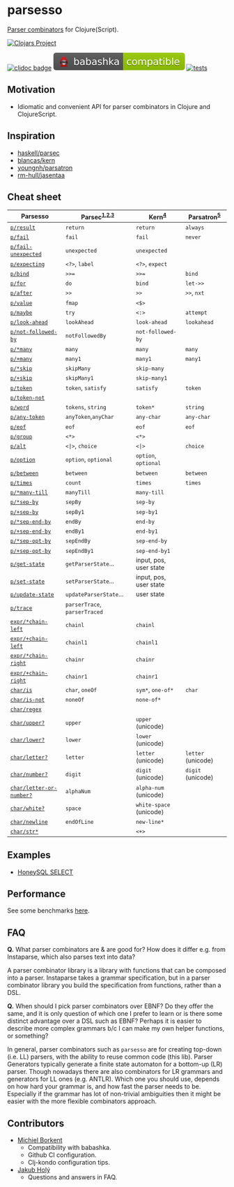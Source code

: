 # parsesso

[Parser combinators](https://en.wikipedia.org/wiki/Parser_combinator) for
Clojure(Script).

[![Clojars Project](https://img.shields.io/clojars/v/com.github.strojure/parsesso.svg)](https://clojars.org/com.github.strojure/parsesso)

[![cljdoc badge](https://cljdoc.org/badge/com.github.strojure/parsesso)](https://cljdoc.org/d/com.github.strojure/parsesso)
[![bb compatible](https://raw.githubusercontent.com/babashka/babashka/master/logo/badge.svg)](https://babashka.org)
[![tests](https://github.com/strojure/parsesso/actions/workflows/tests.yml/badge.svg)](https://github.com/strojure/parsesso/actions/workflows/tests.yml)

## Motivation

* Idiomatic and convenient API for parser combinators in Clojure and
  ClojureScript.

## Inspiration

* [haskell/parsec](https://github.com/haskell/parsec)
* [blancas/kern](https://github.com/blancas/kern)
* [youngnh/parsatron](https://github.com/youngnh/parsatron)
* [rm-hull/jasentaa](https://github.com/rm-hull/jasentaa)

## Cheat sheet

| Parsesso                              | Parsec<sup>[1],[2],[3]</sup>    | Kern<sup>[4]</sup>      | Parsatron<sup>[5]</sup> |
|---------------------------------------|---------------------------------|-------------------------|-------------------------|
| <code>[p/result]</code>               | `return`                        | `return`                | `always`                |
| <code>[p/fail]</code>                 | `fail`                          | `fail`                  | `never`                 |
| <code>[p/fail-unexpected]</code>      | `unexpected`                    | `unexpected`            |                         |
| <code>[p/expecting]</code>            | `<?>`, `label`                  | `<?>`, `expect`         |                         |
| <code>[p/bind]</code>                 | `>>=`                           | `>>=`                   | `bind`                  |
| <code>[p/for]</code>                  | `do`                            | `bind`                  | `let->>`                |
| <code>[p/after]</code>                | `>>`                            | `>>`                    | `>>`, `nxt`             |
| <code>[p/value]</code>                | `fmap`                          | `<$>`                   |                         |
| <code>[p/maybe]</code>                | `try`                           | `<:>`                   | `attempt`               |
| <code>[p/look-ahead]</code>           | `lookAhead`                     | `look-ahead`            | `lookahead`             |
| <code>[p/not-followed-by]</code>      | `notFollowedBy`                 | `not-followed-by`       |                         |
| <code>[p/*many]</code>                | `many`                          | `many`                  | `many`                  |
| <code>[p/+many]</code>                | `many1`                         | `many1`                 | `many1`                 |
| <code>[p/*skip]</code>                | `skipMany`                      | `skip-many`             |                         |
| <code>[p/+skip]</code>                | `skipMany1`                     | `skip-many1`            |                         |
| <code>[p/token]</code>                | `token`, `satisfy`              | `satisfy`               | `token`                 |
| <code>[p/token-not]</code>            |                                 |                         |                         |
| <code>[p/word]</code>                 | `tokens`, `string`              | `token*`                | `string`                |
| <code>[p/any-token]</code>            | `anyToken`,`anyChar`            | `any-char`              | `any-char`              |
| <code>[p/eof]</code>                  | `eof`                           | `eof`                   | `eof`                   |
| <code>[p/group]</code>                | `<*>`                           | `<*>`                   |                         |
| <code>[p/alt]</code>                  | <code><&#124;></code>, `choice` | <code><&#124;></code>   | `choice`                |
| <code>[p/option]</code>               | `option`, `optional`            | `option`, `optional`    |                         |
| <code>[p/between]</code>              | `between`                       | `between`               | `between`               |
| <code>[p/times]</code>                | `count`                         | `times`                 | `times`                 |
| <code>[p/*many-till]</code>           | `manyTill`                      | `many-till`             |                         |
| <code>[p/*sep-by]</code>              | `sepBy`                         | `sep-by`                |                         |
| <code>[p/+sep-by]</code>              | `sepBy1`                        | `sep-by1`               |                         |
| <code>[p/*sep-end-by]</code>          | `endBy`                         | `end-by`                |                         |
| <code>[p/+sep-end-by]</code>          | `endBy1`                        | `end-by1`               |                         |
| <code>[p/*sep-opt-by]</code>          | `sepEndBy`                      | `sep-end-by`            |                         |
| <code>[p/+sep-opt-by]</code>          | `sepEndBy1`                     | `sep-end-by1`           |                         |
| <code>[p/get-state]</code>            | `getParserState`...             | input, pos, user state  |                         |
| <code>[p/set-state]</code>            | `setParserState`...             | input, pos, user state  |                         |
| <code>[p/update-state]</code>         | `updateParserState`...          | user state              |                         |
| <code>[p/trace]</code>                | `parserTrace`, `parserTraced`   |                         |                         |
| <code>[expr/*chain-left]</code>       | `chainl`                        | `chainl`                |                         |
| <code>[expr/+chain-left]</code>       | `chainl1`                       | `chainl1`               |                         |
| <code>[expr/*chain-right]</code>      | `chainr`                        | `chainr`                |                         |
| <code>[expr/+chain-right]</code>      | `chainr1`                       | `chainr1`               |                         |
| <code>[char/is]</code>                | `char`, `oneOf`                 | `sym*`, `one-of*`       | `char`                  |
| <code>[char/is-not]</code>            | `noneOf`                        | `none-of*`              |                         |
| <code>[char/regex]</code>             |                                 |                         |                         |
| <code>[char/upper?]</code>            | `upper`                         | `upper` (unicode)       |                         |
| <code>[char/lower?]</code>            | `lower`                         | `lower` (unicode)       |                         |
| <code>[char/letter?]</code>           | `letter`                        | `letter` (unicode)      | `letter` (unicode)      |
| <code>[char/number?]</code>           | `digit`                         | `digit` (unicode)       | `digit` (unicode)       |
| <code>[char/letter-or-number?]</code> | `alphaNum`                      | `alpha-num` (unicode)   |                         |
| <code>[char/white?]</code>            | `space`                         | `white-space` (unicode) |                         |
| <code>[char/newline]</code>           | `endOfLine`                     | `new-line*`             |                         |
| <code>[char/str*]</code>              |                                 | `<+>`                   |                         |

[1]: https://github.com/haskell/parsec/blob/master/src/Text/Parsec/Prim.hs

[2]: https://github.com/haskell/parsec/blob/master/src/Text/Parsec/Combinator.hs

[3]: https://github.com/haskell/parsec/blob/master/src/Text/Parsec/Char.hs

[4]: https://github.com/blancas/kern/blob/master/src/main/clojure/blancas/kern/core.clj

[5]: https://github.com/youngnh/parsatron/blob/master/src/clj/the/parsatron.clj

[p/result]: https://cljdoc.org/d/com.github.strojure/parsesso/CURRENT/api/strojure.parsesso.parser#result

[p/fail]: https://cljdoc.org/d/com.github.strojure/parsesso/CURRENT/api/strojure.parsesso.parser#fail

[p/fail-unexpected]: https://cljdoc.org/d/com.github.strojure/parsesso/CURRENT/api/strojure.parsesso.parser#fail-unexpected

[p/expecting]: https://cljdoc.org/d/com.github.strojure/parsesso/CURRENT/api/strojure.parsesso.parser#expecting

[p/bind]: https://cljdoc.org/d/com.github.strojure/parsesso/CURRENT/api/strojure.parsesso.parser#bind

[p/for]: https://cljdoc.org/d/com.github.strojure/parsesso/CURRENT/api/strojure.parsesso.parser#for

[p/after]: https://cljdoc.org/d/com.github.strojure/parsesso/CURRENT/api/strojure.parsesso.parser#after

[p/value]: https://cljdoc.org/d/com.github.strojure/parsesso/CURRENT/api/strojure.parsesso.parser#value

[p/maybe]: https://cljdoc.org/d/com.github.strojure/parsesso/CURRENT/api/strojure.parsesso.parser#maybe

[p/look-ahead]: https://cljdoc.org/d/com.github.strojure/parsesso/CURRENT/api/strojure.parsesso.parser#look-ahead

[p/not-followed-by]: https://cljdoc.org/d/com.github.strojure/parsesso/CURRENT/api/strojure.parsesso.parser#not-followed-by

[p/*many]: https://cljdoc.org/d/com.github.strojure/parsesso/CURRENT/api/strojure.parsesso.parser#*many

[p/+many]: https://cljdoc.org/d/com.github.strojure/parsesso/CURRENT/api/strojure.parsesso.parser#+many

[p/*skip]: https://cljdoc.org/d/com.github.strojure/parsesso/CURRENT/api/strojure.parsesso.parser#*skip

[p/+skip]: https://cljdoc.org/d/com.github.strojure/parsesso/CURRENT/api/strojure.parsesso.parser#+skip

[p/token]: https://cljdoc.org/d/com.github.strojure/parsesso/CURRENT/api/strojure.parsesso.parser#token

[p/token-not]: https://cljdoc.org/d/com.github.strojure/parsesso/CURRENT/api/strojure.parsesso.parser#token-not

[p/word]: https://cljdoc.org/d/com.github.strojure/parsesso/CURRENT/api/strojure.parsesso.parser#word

[p/any-token]: https://cljdoc.org/d/com.github.strojure/parsesso/CURRENT/api/strojure.parsesso.parser#any-token

[p/eof]: https://cljdoc.org/d/com.github.strojure/parsesso/CURRENT/api/strojure.parsesso.parser#eof

[p/group]: https://cljdoc.org/d/com.github.strojure/parsesso/CURRENT/api/strojure.parsesso.parser#group

[p/alt]: https://cljdoc.org/d/com.github.strojure/parsesso/CURRENT/api/strojure.parsesso.parser#alt

[p/option]: https://cljdoc.org/d/com.github.strojure/parsesso/CURRENT/api/strojure.parsesso.parser#option

[p/between]: https://cljdoc.org/d/com.github.strojure/parsesso/CURRENT/api/strojure.parsesso.parser#between

[p/times]: https://cljdoc.org/d/com.github.strojure/parsesso/CURRENT/api/strojure.parsesso.parser#times

[p/*many-till]: https://cljdoc.org/d/com.github.strojure/parsesso/CURRENT/api/strojure.parsesso.parser#*many-till

[p/*sep-by]: https://cljdoc.org/d/com.github.strojure/parsesso/CURRENT/api/strojure.parsesso.parser#*sep-by

[p/+sep-by]: https://cljdoc.org/d/com.github.strojure/parsesso/CURRENT/api/strojure.parsesso.parser#+sep-by

[p/*sep-end-by]: https://cljdoc.org/d/com.github.strojure/parsesso/CURRENT/api/strojure.parsesso.parser#*sep-end-by

[p/+sep-end-by]: https://cljdoc.org/d/com.github.strojure/parsesso/CURRENT/api/strojure.parsesso.parser#+sep-end-by

[p/*sep-opt-by]: https://cljdoc.org/d/com.github.strojure/parsesso/CURRENT/api/strojure.parsesso.parser#*sep-opt-by

[p/+sep-opt-by]: https://cljdoc.org/d/com.github.strojure/parsesso/CURRENT/api/strojure.parsesso.parser#+sep-opt-by

[p/get-state]: https://cljdoc.org/d/com.github.strojure/parsesso/CURRENT/api/strojure.parsesso.parser#get-state

[p/set-state]: https://cljdoc.org/d/com.github.strojure/parsesso/CURRENT/api/strojure.parsesso.parser#set-state

[p/update-state]: https://cljdoc.org/d/com.github.strojure/parsesso/CURRENT/api/strojure.parsesso.parser#update-state

[p/trace]: https://cljdoc.org/d/com.github.strojure/parsesso/CURRENT/api/strojure.parsesso.parser#trace

[expr/*chain-left]: https://cljdoc.org/d/com.github.strojure/parsesso/CURRENT/api/strojure.parsesso.expr#*chain-left

[expr/+chain-left]: https://cljdoc.org/d/com.github.strojure/parsesso/CURRENT/api/strojure.parsesso.expr#+chain-left

[expr/*chain-right]: https://cljdoc.org/d/com.github.strojure/parsesso/CURRENT/api/strojure.parsesso.expr#*chain-right

[expr/+chain-right]: https://cljdoc.org/d/com.github.strojure/parsesso/CURRENT/api/strojure.parsesso.expr#+chain-right

[char/is]: https://cljdoc.org/d/com.github.strojure/parsesso/CURRENT/api/strojure.parsesso.char#is

[char/is-not]: https://cljdoc.org/d/com.github.strojure/parsesso/CURRENT/api/strojure.parsesso.char#is-not

[char/regex]: https://cljdoc.org/d/com.github.strojure/parsesso/CURRENT/api/strojure.parsesso.char#regex

[char/upper?]: https://cljdoc.org/d/com.github.strojure/parsesso/CURRENT/api/strojure.parsesso.char#upper?

[char/lower?]: https://cljdoc.org/d/com.github.strojure/parsesso/CURRENT/api/strojure.parsesso.char#lower?

[char/letter?]: https://cljdoc.org/d/com.github.strojure/parsesso/CURRENT/api/strojure.parsesso.char#letter?

[char/number?]: https://cljdoc.org/d/com.github.strojure/parsesso/CURRENT/api/strojure.parsesso.char#number?

[char/letter-or-number?]: https://cljdoc.org/d/com.github.strojure/parsesso/CURRENT/api/strojure.parsesso.char#letter-or-number?

[char/white?]: https://cljdoc.org/d/com.github.strojure/parsesso/CURRENT/api/strojure.parsesso.char#white?

[char/newline]: https://cljdoc.org/d/com.github.strojure/parsesso/CURRENT/api/strojure.parsesso.char#newline

[char/str*]: https://cljdoc.org/d/com.github.strojure/parsesso/CURRENT/api/strojure.parsesso.char#str*

## Examples

* [HoneySQL SELECT](test/demo/honeysql_select.clj)

## Performance

See some benchmarks [here](test/perf/bench.clj).

## FAQ

**Q.** What parser combinators are & are good for? How does it differ e.g. from
Instaparse, which also parses text into data?

A parser combinator library is a library with functions that can be composed
into a parser. Instaparse takes a grammar specification, but in a parser
combinator library you build the specification from functions, rather than a
DSL.

**Q.** When should I pick parser combinators over EBNF? Do they offer the same,
and it is only question of which one I prefer to learn or is there some distinct
advantage over a DSL such as EBNF? Perhaps it is easier to describe more complex
grammars b/c I can make my own helper functions, or something?

In general, parser combinators such as `parsesso` are for creating top-down
(i.e. LL) parsers, with the ability to reuse common code (this lib). Parser
Generators typically generate a finite state automaton for a bottom-up (LR)
parser. Though nowadays there are also combinators for LR grammars and
generators for LL ones (e.g. ANTLR). Which one you should use, depends on how
hard your grammar is, and how fast the parser needs to be. Especially if the
grammar has lot of non-trivial ambiguities then it might be easier with the more
flexible combinators approach.

## Contributors

- [Michiel Borkent](https://github.com/borkdude)
    + Compatibility with babashka.
    + Github CI configuration.
    + Clj-kondo configuration tips.
- [Jakub Holý](https://github.com/holyjak)
    + Questions and answers in FAQ.
